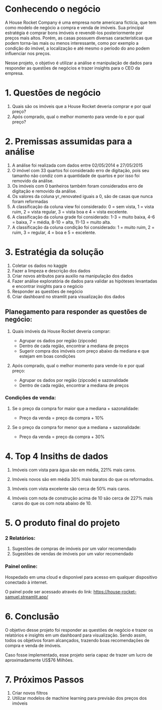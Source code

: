 # Conhecendo o negócio

A House Rocket Company é uma empresa norte americana fictícia, que tem como modelo de negócio a compra e venda de imóveis. Sua principal estratégia é comprar bons imóveis e revendê-los posteriormente por preços mais altos. Porém, as casas possuem diversas características que podem torna-las mais ou menos interessante, como por exemplo a condição do imóvel, a localização e até mesmo o período do ano podem influenciar nos preços.

Nesse projeto, o objetivo é utilizar a análise e manipulação de dados para responder as questões de negócios e trazer insights para o CEO da empresa.

# 1.	Questões de negócio
  1. Quais são os imóveis que a House Rocket deveria comprar e por qual preço?
  2. Após comprado, qual o melhor momento para vende-lo e por qual preço?

# 2.	Premissas assumidas para a análise

  1. A análise foi realizada com dados entre 02/05/2014 e 27/05/2015
  2. O imóvel com 33 quartos foi considerado erro de digitação, pois seu tamanho não condiz com a quantidade de quartos e por isso foi removido da análise.
  3. Os imóveis com 0 banheiros também foram considerados erro de digitação e removido da análise.
  4. Os valores da coluna yr_renovated iguais a 0, são de casas que nunca foram reformadas
  5. A classificação da coluna view foi considerado: 0 = sem vista, 1 = vista ruim, 2 = vista regular, 3 = vista boa e 4 = vista excelente.
  6. A classificação da coluna grade foi considerado: 1-3 = muito baixa, 4-6 = baixa, 7 = média, 8-10 = alta, 11-13 = muito alta.
  7. A classificação da coluna condição foi considerado: 1 = muito ruim, 2 = ruim, 3 = regular, 4 = boa e 5 = excelente.

# 3.	Estratégia da solução
  1. Coletar os dados no kaggle
  2. Fazer a limpeza e descrição dos dados
  3. Criar novos atributos para auxilio na manipulação dos dados
  4. Fazer análise exploratória de dados para validar as hipóteses levantadas e encontrar insights para o negócio
  5. Responder as questões de negócio
  6. Criar dashboard no stramlit para visualização dos dados

## Planegamento para responder as questões de negócio:
1. Quais imóveis da House Rocket deveria comprar:
    - Agrupar os dados por região (zipcode)
    - Dentro de cada região, encontrar a mediana de preços
    - Sugerir compra dos imóveis com preço abaixo da mediana e que estejam em boas condições

2. Após comprado, qual o melhor momento para vende-lo e por qual preço:
    - Agrupar os dados por região (zipcode) e sazonalidade 
    - Dentro de cada região, encontrar a mediana de preços

### Condições de venda:
1. Se o preço da compra for maior que a mediana + sazonalidade:
   - Preço da venda = preço da compra + 10%

2. Se o preço da compra for menor que a mediana + sazonalidade:
   - Preço da venda = preço da compra + 30%

# 4.	Top 4 Insiths de dados

  1. Imóveis com vista para água são em média, 221% mais caros.

  2. Imóveis novos são em média 30% mais baratos do que os reformados.

  3. Imóveis com vista excelente são cerca de 50% mais caros.

  4. Imóveis com nota de construção acima de 10 são cerca de 227% mais caros do que os com nota abaixo de 10.

# 5.	O produto final do projeto

### 2 Relatórios:
1.	Sugestões de compras de imóveis por um valor recomendado
2.	Sugestões de vendas de imóveis por um valor recomendado

### Painel online: 
  Hospedado em uma cloud e disponível para acesso em qualquer dispositivo conectado à internet.
  
  O painel pode ser acessado através do link: https://house-rocket-samuel.streamlit.app/

# 6.	Conclusão
O objetivo desse projeto foi responder as questões de negócio e trazer os relatórios e insights em um dashboard para visualização. Sendo assim, todos os objetivos foram alcançados, trazendo boas recomendações de compra e venda de imóveis.

Caso fosse implementado, esse projeto seria capaz de trazer um lucro de aproximadamente US$76 Milhões. 

# 7.	Próximos Passos
  1.	Criar novos filtros
  2.	Utilizar modelos de machine learning para previsão dos preços dos imóveis
